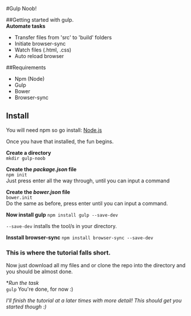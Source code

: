 #Gulp Noob!  
  
##Getting started with gulp.   
**Automate tasks**   
* Transfer files from 'src' to 'build' folders  
* Initiate browser-sync  
* Watch files (.html, .css)  
* Auto reload browser   


##Requirements   
* Npm (Node)  
* Gulp   
* Bower   
* Browser-sync   


## Install 
You will need npm so go install: [Node.js](https://nodejs.org/) 
  
Once you have that installed, the fun begins.   

**Create a directory**  
`mkdir gulp-noob`  

**Create the *package.json* file**   
`npm init`  
Just press enter all the way through, until you can input a command 

**Create the *bower.json* file**   
`bower.init`  
Do the same as before, press enter until you can input a command.  

**Now install gulp**
`npm install gulp --save-dev`  

`--save-dev` installs the tool/s in your directory.  

**Insstall browser-sync**
`npm install browser-sync --save-dev`

### This is where the tutorial falls short. 
Now just download all my files and or clone the repo into the directory and you should be almost done.   
  
**Run the task*  
`gulp`
You're done, for now :)  
  

*I'll finish the tutorial at a later times with more detail! This should get you started though :)*






